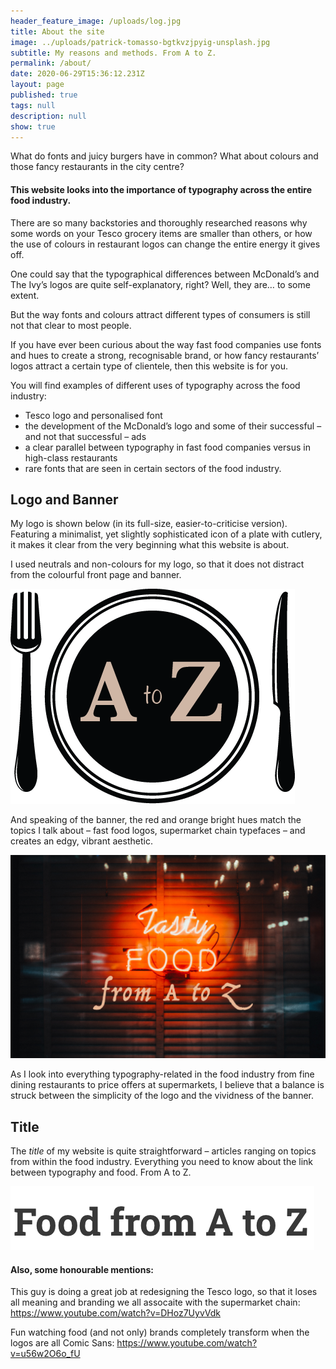 ```yaml
---
header_feature_image: /uploads/log.jpg
title: About the site
image: ../uploads/patrick-tomasso-bgtkvzjpyig-unsplash.jpg
subtitle: My reasons and methods. From A to Z.
permalink: /about/
date: 2020-06-29T15:36:12.231Z
layout: page
published: true
tags: null
description: null
show: true
---
```

What do fonts and juicy burgers have in common? What about colours and those fancy restaurants in the city centre? 

#### This website looks into the importance of typography across the entire food industry.

There are so many backstories and thoroughly researched reasons why some words on your Tesco grocery items are smaller than others, or how the use of colours in restaurant logos can change the entire energy it gives off.

One could say that the typographical differences between McDonald’s and The Ivy’s logos are quite self-explanatory, right? Well, they are… to some extent. 

But the way fonts and colours attract different types of consumers is still not that clear to most people.

If you have ever been curious about the way fast food companies use fonts and hues to create a strong, recognisable brand, or how fancy restaurants’ logos attract a certain type of clientele, then this website is for you.

You will find examples of different uses of typography across the food industry:

* Tesco logo and personalised font
* the development of the McDonald’s logo and some of their successful – and not that successful – ads
* a clear parallel between typography in fast food companies versus in high-class restaurants 
* rare fonts that are seen in certain sectors of the food industry.

## Logo and Banner

My logo is shown below (in its full-size, easier-to-criticise version). Featuring a minimalist, yet slightly sophisticated icon of a plate with cutlery, it makes it clear from the very beginning what this website is about. 

I used neutrals and non-colours for my logo, so that it does not distract from the colourful front page and banner.

![Food from A to Z logo](../uploads/logo-draft2.png "Food from A to Z logo")

And speaking of the banner, the red and orange bright hues match the topics I talk about – fast food logos, supermarket chain typefaces – and creates an edgy, vibrant aesthetic.

![Food from A to Z banner](../uploads/banner6.png "Food from A to Z banner")

As I look into everything typography-related in the food industry from fine dining restaurants to price offers at supermarkets, I believe that a balance is struck between the simplicity of the logo and the vividness of the banner. 

## Title

The *title* of my website is quite straightforward – articles ranging on topics from within the food industry. Everything you need to know about the link between typography and food. From A to Z.

![](../uploads/screenshot-2021-10-12-at-17.24.50.png)

#### Also, some honourable mentions:

This guy is doing a great job at redesigning the Tesco logo, so that it loses all meaning and branding we all assocaite with the supermarket chain: <https://www.youtube.com/watch?v=DHoz7UyvVdk>

Fun watching food (and not only) brands completely transform when the logos are all Comic Sans: <https://www.youtube.com/watch?v=u56w2O6o_fU>